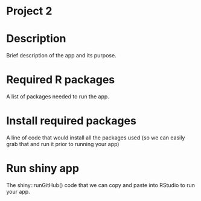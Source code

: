 # Project 2

# Description
Brief description of the app and its purpose.

# Required R packages
A list of packages needed to run the app.

# Install required packages
A line of code that would install all the packages used (so we can easily grab that and run it prior to
running your app)

# Run shiny app
The shiny::runGitHub() code that we can copy and paste into RStudio to run your app.